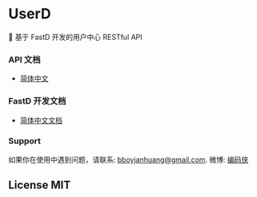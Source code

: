 # UserD

:rocket: 基于 FastD 开发的用户中心 RESTful API

### API 文档

* [简体中文](docs/readme.md)

### FastD 开发文档

* [简体中文文档](https://github.com/JanHuang/fastD/blob/master/docs/zh_CN/1-1-about-fastd.md)

### Support

如果你在使用中遇到问题，请联系: [bboyjanhuang@gmail.com](mailto:bboyjanhuang@gmail.com). 微博: [编码侠](http://weibo.com/ecbboyjan)

## License MIT
